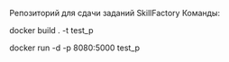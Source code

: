 Репозиторий для сдачи заданий SkillFactory
Команды:

docker build . -t test_p

docker run -d -p 8080:5000 test_p
